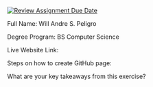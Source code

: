 [![Review Assignment Due Date](https://classroom.github.com/assets/deadline-readme-button-22041afd0340ce965d47ae6ef1cefeee28c7c493a6346c4f15d667ab976d596c.svg)](https://classroom.github.com/a/pBNUHphn)

Full Name: Will Andre S. Peligro

Degree Program: BS Computer Science

Live Website Link: 

Steps on how to create GitHub page: 

What are your key takeaways from this exercise?
